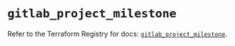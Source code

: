 # `gitlab_project_milestone`

Refer to the Terraform Registry for docs: [`gitlab_project_milestone`](https://registry.terraform.io/providers/gitlabhq/gitlab/18.2.0/docs/resources/project_milestone).
